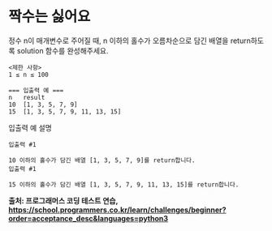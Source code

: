 # 짝수는 싫어요
 
<p>
정수 n이 매개변수로 주어질 때, n 이하의 홀수가 오름차순으로 담긴 배열을 return하도록 solution 함수를 완성해주세요.
</p>

```
<제한 사항>
1 ≤ n ≤ 100

=== 입출력 예 ===
n	result
10	[1, 3, 5, 7, 9]
15	[1, 3, 5, 7, 9, 11, 13, 15]
```

<p>입출력 예 설명</p>

```
입출력 #1

10 이하의 홀수가 담긴 배열 [1, 3, 5, 7, 9]를 return합니다.
입출력 #1

15 이하의 홀수가 담긴 배열 [1, 3, 5, 7, 9, 11, 13, 15]를 return합니다.
```

<strong> 출처: 프로그래머스 코딩 테스트 연습, https://school.programmers.co.kr/learn/challenges/beginner?order=acceptance_desc&languages=python3</strong>
